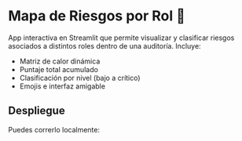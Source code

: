 # Mapa de Riesgos por Rol 🧭

App interactiva en Streamlit que permite visualizar y clasificar riesgos asociados a distintos roles dentro de una auditoría. Incluye:

- Matriz de calor dinámica
- Puntaje total acumulado
- Clasificación por nivel (bajo a crítico)
- Emojis e interfaz amigable

## Despliegue

Puedes correrlo localmente:
